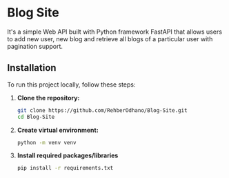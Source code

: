# Blog Site

It's a simple Web API built with Python framework FastAPI that allows users to add new user, new blog and retrieve all blogs of a particular user with pagination support.

## Installation

To run this project locally, follow these steps:

1. **Clone the repository:**
   ```bash
   git clone https://github.com/RehberOdhano/Blog-Site.git
   cd Blog-Site
   ```
2. **Create virtual environment:**
   ```bash
   python -m venv venv
   ```
3. **Install required packages/libraries**
   ```bash
   pip install -r requirements.txt
   ```  
   
